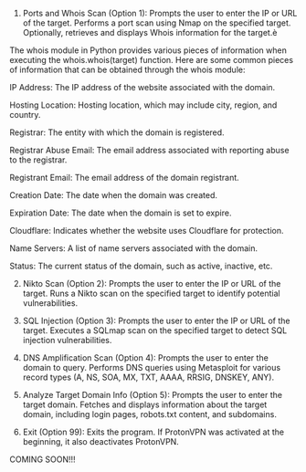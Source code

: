 1) Ports and Whois Scan (Option 1):
Prompts the user to enter the IP or URL of the target.
Performs a port scan using Nmap on the specified target.
Optionally, retrieves and displays Whois information for the target.è

The whois module in Python provides various pieces of information when executing the whois.whois(target) function. Here are some common pieces of information that can be obtained through the whois module:

 IP Address:
        The IP address of the website associated with the domain.

 Hosting Location:
        Hosting location, which may include city, region, and country.

  Registrar:
        The entity with which the domain is registered.

 Registrar Abuse Email:
        The email address associated with reporting abuse to the registrar.

  Registrant Email:
        The email address of the domain registrant.

 Creation Date:
        The date when the domain was created.

   Expiration Date:
        The date when the domain is set to expire.

   Cloudflare:
        Indicates whether the website uses Cloudflare for protection.

Name Servers:
        A list of name servers associated with the domain.

 Status:
        The current status of the domain, such as active, inactive, etc.

2) Nikto Scan (Option 2):
Prompts the user to enter the IP or URL of the target.
Runs a Nikto scan on the specified target to identify potential vulnerabilities.

3) SQL Injection (Option 3):
Prompts the user to enter the IP or URL of the target.
Executes a SQLmap scan on the specified target to detect SQL injection vulnerabilities.

4) DNS Amplification Scan (Option 4):
Prompts the user to enter the domain to query.
Performs DNS queries using Metasploit for various record types (A, NS, SOA, MX, TXT, AAAA, RRSIG, DNSKEY, ANY).

5) Analyze Target Domain Info (Option 5):
Prompts the user to enter the target domain.
Fetches and displays information about the target domain, including login pages, robots.txt content, and subdomains.

6) Exit (Option 99):
Exits the program.
If ProtonVPN was activated at the beginning, it also deactivates ProtonVPN.




COMING SOON!!!
